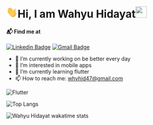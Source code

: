 <h1> <img src="https://raw.githubusercontent.com/ABSphreak/ABSphreak/master/gifs/Hi.gif" width="30px" height="30px">Hi, I am Wahyu Hidayat<img src="https://emojis.slackmojis.com/emojis/images/1531849430/4246/blob-sunglasses.gif?1531849430" width="30px" height="30px"></h1>
</h1>

#### 📬 Find me at 
[![Linkedin Badge](https://img.shields.io/badge/-LinkedIn-blue?style=flat-square&logo=Linkedin&logoColor=white&link=https://www.linkedin.com/in/wahyu-hidayat-a2a38714a/)](https://www.linkedin.com/in/wahyu-hidayat-a2a38714a/)
[![Gmail Badge](https://img.shields.io/badge/-Gmail-d14836?style=flat-square&logo=Gmail&logoColor=white&link=mailto:whyhid47@gmail.com)](mailto:whyhid47@gmail.com)

- 🔭 I’m currently working on be better every day 
- 👀 I’m interested in mobile apps
- 🌱 I’m currently learning flutter
- 📫 How to reach me: whyhid47@gmail.com

![Flutter](https://img.shields.io/badge/Flutter-%2302569B.svg?style=flat&&logo=Flutter&logoColor=white)


![Top Langs](https://github-readme-stats.vercel.app/api/top-langs/?username=wahyuhidayat-dev\&layout=compact&theme=radical)

![Wahyu Hidayat wakatime stats](https://github-readme-stats.vercel.app/api/wakatime?username=ffflabs\&layout=compact&theme=radical)


